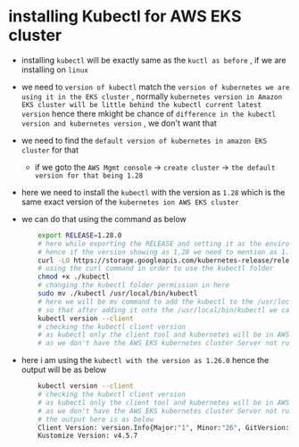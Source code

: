 # installing Kubectl for AWS EKS cluster

- installing `kubectl` will be exactly same as the `kuctl as before` , if we are installing on `linux`

- we need to `version of kubectl` match the `version of kubernetes we are using it in the EKS cluster` , normally `kubernetes version in Amazon EKS cluster will be little behind the kubectl current latest version` hence there mkight be chance of `difference in the kubectl version and kubernetes version` , we don't want that 

- we need to find the `default version of kubernetes in amazon EKS cluster` for that 
  
  - if we goto the `AWS Mgmt console` &rarr; `create cluster` &rarr; `the default version for that being 1.28`
  
- here we need to install the `kubectl` with the version as `1.28` which is the same exact version of the `kubernetes ion AWS EKS cluster`

- we can do that using the command as below 

    ```bash
        export RELEASE=1.28.0
        # here while exporting the RELEASE and setting it as the environment variable then we need to provide the minor version as well
        # hence if the version showing as 1,28 we need to mention as 1.28.0
        curl -LO https://storage.googleapis.com/kubernetes-release/release/v$RELEASE/bin/linux/amd64/kubectl
        # using the curl command in order to use the kubectl folder
        chmod +x ./kubectl
        # changing the kubectl folder permission in here
        sudo mv ./kubectl /usr/local/bin/kubectl
        # here we will be mv command to add the kubectl to the /usr/local/bin folder
        # so that after adding it onto the /usr/local/bin/kubectl we can use the kubectl command 
        kubectl version --client
        # checking the kubectl client version 
        # as kubectl only the client tool and kubernetes will be in AWS EKS Server hence we are using the command as --client
        # as we don't have the AWS EKS kubernetes cluster Server not running hence we  are using the --client command here 
    

    ```

- here i am using the `kubectl with the version as 1.26.0` hence the output will be as below 

    ```bash
        kubectl version --client
        # checking the kubectl client version 
        # as kubectl only the client tool and kubernetes will be in AWS EKS Server hence we are using the command as --client
        # as we don't have the AWS EKS kubernetes cluster Server not running hence we  are using the --client command here 
        # the output here is as below
        Client Version: version.Info{Major:"1", Minor:"26", GitVersion:"v1.26.1", GitCommit:"8f94681cd294aa8cfd3407b8191f6c70214973a4", GitTreeState:"clean", BuildDate:"2023-01-18T15:58:16Z", GoVersion:"go1.19.5", Compiler:"gc", Platform:"linux/amd64"}
        Kustomize Version: v4.5.7
    
    ```
